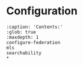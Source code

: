 # Configuration

```{toctree}
:caption: 'Contents:'
:glob: true
:maxdepth: 1
configure-federation
mls
searchability
*
```
